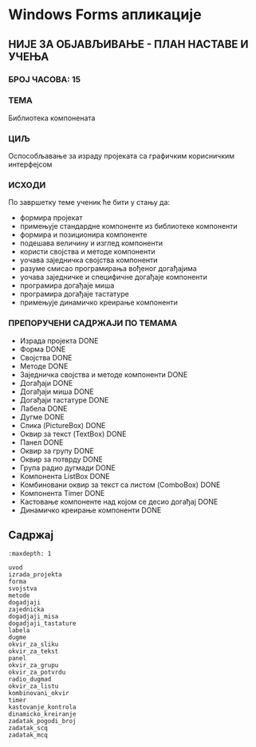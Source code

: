 # Windows Forms апликације

## НИЈЕ ЗА ОБЈАВЉИВАЊЕ - ПЛАН НАСТАВЕ И УЧЕЊА

### БРОЈ ЧАСОВА: 15

### ТЕМА

Библиотека компонената

### ЦИЉ

Оспособљавање за израду пројеката са графичким корисничким интерфејсом

### ИСХОДИ

По завршетку теме ученик ће бити у стању да:

* формира пројекат
* примењује стандардне компоненте из библиотеке компоненти
* формира и позиционира компоненте
* подешава величину и изглед компоненти
* користи својства и методе компоненти
* уочава заједничка својства компоненти
* разуме смисао програмирања вођеног догађајима
* уочава заједничке и специфичне догађаје компоненти
* програмира догађаје миша
* програмира догађаје тастатуре
* примењује динамичко креирање компоненти

### ПРЕПОРУЧЕНИ САДРЖАЈИ ПО ТЕМАМА

* Израда пројекта DONE
* Форма DONE
* Својства DONE
* Методе DONE
* Заједничка својства и методе компоненти DONE
* Догађаји DONE
* Догађаји миша DONE
* Догађаји тастатуре DONE
* Лабела DONE
* Дугме DONE
* Слика (PictureBox) DONE
* Оквир за текст (TextBox) DONE
* Панел DONE
* Оквир за групу DONE
* Оквир за потврду DONE
* Група радио дугмади DONE
* Компонента ListBox DONE
* Комбиновани оквир за текст са листом (ComboBox) DONE
* Компонента Timer DONE
* Кастовање компоненте над којом се десио догађај DONE
* Динамичко креирање компоненти DONE

## Садржај

```{toctree}
:maxdepth: 1

uvod
izrada_projekta
forma
svojstva
metode
dogadjaji
zajednicka
dogadjaji_misa
dogadjaji_tastature
labela
dugme
okvir_za_sliku
okvir_za_tekst
panel
okvir_za_grupu
okvir_za_potvrdu
radio_dugmad
okvir_za_listu
kombinovani_okvir
timer
kastovanje_kontrola
dinamicko_kreiranje
zadatak_pogodi_broj
zadatak_scq
zadatak_mcq
```
